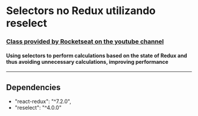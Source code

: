 # Selectors no Redux utilizando reselect
### [Class provided by Rocketseat on the youtube channel](https://www.youtube.com/watch?v=3GpRg-PdbEU)
#### Using selectors to perform calculations based on the state of Redux and thus avoiding unnecessary calculations, improving performance
******
## Dependencies
* "react-redux": "^7.2.0",
* "reselect": "^4.0.0"
